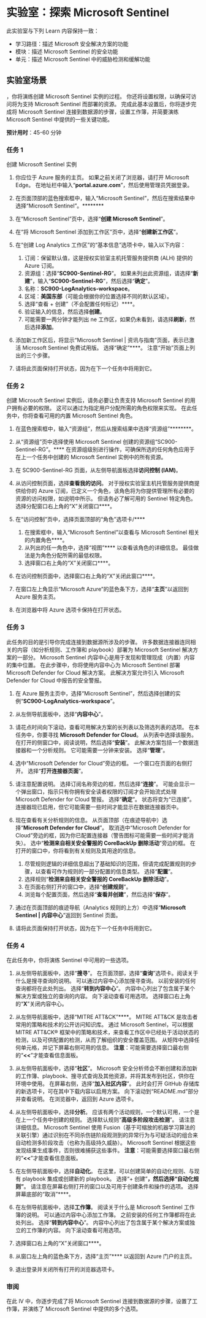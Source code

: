 <!---
---
Lab: Title: 'Explore Microsoft Sentinel' Learning Path/Module/Title: '学习路径：描述 Microsoft 安全性解决方案的功能；模块 3：描述 Microsoft Sentinel 的安全性功能；第 3 单元：描述 Microsoft Sentinel 中的威胁检测和缓解功能'
---
--->

# 实验室：探索 Microsoft Sentinel

此实验室与下列 Learn 内容保持一致：

- 学习路径：描述 Microsoft 安全解决方案的功能
- 模块：描述 Microsoft Sentinel 的安全功能
- 单元：描述 Microsoft Sentinel 中的威胁检测和缓解功能

## 实验室场景

，你将演练创建 Microsoft Sentinel 实例的过程。  你还将设置权限，以确保可访问将为支持 Microsoft Sentinel 而部署的资源。  完成此基本设置后，你将逐步完成将 Microsoft Sentinel 连接到数据源的步骤，设置工作簿，并简要演练 Microsoft Sentinel 中提供的一些关键功能。

**预计用时**：45-60 分钟

### 任务 1

创建 Microsoft Sentinel 实例

1. 你应位于 Azure 服务的主页。  如果之前关闭了浏览器，请打开 Microsoft Edge。 在地址栏中输入“**portal.azure.com**”，然后使用管理员凭据登录。

1. 在页面顶部的蓝色搜索框中，输入“Microsoft Sentinel”，然后在搜索结果中选择“Microsoft Sentinel”。********

1. 在“Microsoft Sentinel”页中，选择“**创建 Microsoft Sentinel**”。

1. 在“将 Microsoft Sentinel 添加到工作区”页中，选择“**创建新工作区**”。

1. 在“创建 Log Analytics 工作区”的“基本信息”选项卡中，输入以下内容：
    1. 订阅：保留默认值，这是授权实验室主机托管服务提供商 (ALH) 提供的 Azure 订阅。
    1. 资源组：选择“**SC900-Sentinel-RG**”。 如果未列出此资源组，请选择“**新建**”，输入“**SC900-Sentinel-RG**”，然后选择“**确定**”。
    1. 名称：**SC900-LogAnalytics-workspace**。
    1. 区域：**美国东部**（可能会根据你的位置选择不同的默认区域）。
    1. 选择“查看 + 创建”（不会配置任何标记）****。
    1. 验证输入的信息，然后选择**创建**。
    1. 可能需要一两分钟才能列出 ne 工作区，如果仍未看到，请选择**刷新**，然后选择**添加**。

1. 添加新工作区后，将显示“Microsoft Sentinel | 资讯与指南”页面，表示已激活 Microsoft Sentinel 免费试用版。  选择“确定”****。  注意“开始”页面上列出的三个步骤。

1. 请将此页面保持打开状态，因为在下一个任务中将用到它。

### 任务 2

创建 Microsoft Sentinel 实例后，请务必要让负责支持 Microsoft Sentinel 的用户拥有必要的权限。  这可以通过为指定用户分配所需的角色权限来实现。  在此任务中，你将查看可用的内置 Microsoft Sentinel 角色。

1. 在蓝色搜索框中，输入“资源组”，然后从搜索结果中选择“资源组”********。 

1. 从“资源组”页中选择使用 Microsoft Sentinel 创建的资源组“SC900-Sentinel-RG”。****  在资源组级别进行操作，可确保所选的任何角色应用于在上一个任务中创建的 Microsoft Sentinel 实例中的所有资源。

1. 在 SC900-Sentinel-RG 页面，从左侧导航面板选择**访问控制 (IAM)**。

1. 从访问控制页面，选择**查看我的访问**。  对于授权实验室主机托管服务提供商提供给你的 Azure 订阅，已定义一个角色，该角色将为你提供管理所有必要的资源的访问权限，如说明中所示。 但请务必了解可用的 Sentinel 特定角色。  选择分配窗口右上角的“X”关闭窗口****。

1. 在“访问控制”页中，选择页面顶部的“角色”选项卡/****
    1. 在搜索框中，输入“Microsoft Sentinel”以查看与 Microsoft Sentinel 相关的内置角色****。
    1. 从列出的任一角色中，选择“视图”**** 以查看该角色的详细信息。  最佳做法是为角色分配所需的最低权限。  
    1. 选择窗口右上角的“X”关闭窗口****。

1. 在访问控制页面中，选择窗口右上角的“X”关闭此窗口****。

1. 在窗口左上角显示“Microsoft Azure”的蓝色条下方，选择“**主页**”以返回到 Azure 服务主页。

1. 在浏览器中将 Azure 选项卡保持在打开状态。

### 任务 3

此任务的目的是引导你完成连接到数据源所涉及的步骤。 许多数据连接器连同相关的内容（如分析规则、工作簿和 playbook）部署为 Microsoft Sentinel 解决方案的一部分。 Microsoft Sentinel 内容中心是用于发现和管理现成（内置）内容的集中位置。 在此步骤中，你将使用内容中心为 Microsoft Sentinel 部署 Microsoft Defender for Cloud 解决方案。  此解决方案允许引入 Microsoft Defender for Cloud 中报告的安全警报。

1. 在 Azure 服务主页中，选择“Microsoft Sentinel”，然后选择创建的实例“**SC900-LogAnalytics-workspace**”。

1. 从左侧导航面板中，选择“**内容中心**”。

1. 请花点时间向下滚动，查看可用解决方案的长列表以及筛选列表的选项。  在本任务中，你要寻找 **Microsoft Defender for Cloud**。  从列表中选择该服务。  在打开的侧窗口中，阅读说明，然后选择“**安装**”。  此解决方案包括一个数据连接器和一个分析规则。 它可能需要一分钟来安装。  选择“**管理**”。

1. 选中“Microsoft Defender for Cloud”旁边的框。  一个窗口在页面的右侧打开。  选择“**打开连接器页面**”。

1. 请注意配置说明。  选择订阅名称旁边的框，然后选择“**连接**”。  可能会显示一个弹出窗口，指示只有你拥有安全读者权限的订阅才会开始流式处理 Microsoft Defender for Cloud 警报。  选择“**确定**”。  状态将变为“已连接”。  连接器现已启用，但它可能需要一些时间才能显示在数据连接器页中。  

1. 现在查看有关分析规则的信息。  从页面顶部（在痕迹导航中）选择“**Microsoft Defender for Cloud**”。 取消选中“Microsoft Defender for Cloud”旁边的框，因为你已配置连接器（警告图标可能需要一些时间才能消失）。 选中“**检测来自相关安全警报的 CoreBackUp 删除活动**”旁边的框。 在打开的窗口中，你将看到有关规则及其用途的信息。  
    1. 尽管规则逻辑的详细信息超出了基础知识的范围，但请完成配置规则的步骤，以查看可作为规则的一部分配置的信息类型。 选择“**配置**”。
    1. 选择规则“**检测来自相关安全警报的 CoreBackUp 删除活动**”。
    1. 在页面右侧打开的窗口中，选择“**创建规则**”。
    1. 浏览每个配置页面，然后选择“**查看并创建**”，然后选择“**保存**”。

1. 通过在页面顶部的痕迹导航（Analytics 规则的上方）中选择“**Microsoft Sentinel | 内容中心**”返回到 Sentinel 页面。

1. 请将此页面保持打开状态，因为在下一个任务中将用到它。


### 任务 4

在此任务中，你将演练 Sentinel 中可用的一些选项。

1. 从左侧导航面板中，选择“**搜寻**”。  在页面顶部，选择“**查询**”选项卡。阅读关于什么是搜寻查询的说明。 可以通过内容中心添加搜寻查询。 以前安装的任何查询都将在此处列出。 选择“**转到内容中心**”。  内容中心列出了包含属于某个解决方案或独立的查询的内容。  向下滚动查看可用选项。 选择窗口右上角的“**X**”关闭内容中心。

1. 从左侧导航面板中，选择“MITRE ATT&CK”****。  MITRE ATT&CK 是攻击者常用的策略和技术的公开访问知识库。 通过 Microsoft Sentinel，可以根据 MITRE ATT&CK® 框架中的策略和技术，来查看工作区中已经处于活动状态的检测，以及可供配置的检测，从而了解组织的安全覆盖范围。  从矩阵中选择任何单元格，并记下屏幕右侧可用的信息。 **注意**：可能需要选择窗口最右侧的“**<<**”才能查看信息面板。

1. 从左侧导航面板中，选择“**社区**”。 Microsoft 安全分析师会不断创建和添加新的工作簿、playbook、搜寻式查询及其他资源，并将其发布到社区，供你在环境中使用。 在屏幕右侧，选择“**加入社区内容**”。  此时会打开 GitHub 存储库的新选项卡，可在其中下载内容以启用方案。 向下滚动到“README.md”部分并查看说明。 在浏览器中，返回到 Azure 选项卡。

1. 从左侧导航面板中，选择**分析**。  应该有两个活动规则，一个默认可用，一个是在上一个任务中创建的规则。 选择默认规则“**高级多阶段攻击检测**”。  请注意详细信息。  Microsoft Sentinel 使用 Fusion（基于可缩放的机器学习算法的关联引擎）通过识别在不同杀伤链阶段观测到的异常行为与可疑活动的组合来自动检测多阶段攻击（也称为高级持久威胁）。 Microsoft Sentinel 根据这些发现结果生成事件，否则很难捕获这些事件。 **注意**：可能需要选择窗口最右侧的“**<<**”才能查看信息面板。

1. 在左侧导航面板中，选择**自动化**。  在这里，可以创建简单的自动化规则、与现有 playbook 集成或创建新的 playbook。  选择“+ 创建”****，然后选择“自动化规则”****。  请注意在屏幕右侧打开的窗口以及可用于创建条件和操作的选项。  选择屏幕底部的“取消”****。

1. 在左侧导航面板中，选择**工作簿**。 阅读关于什么是 Microsoft Sentinel 工作簿的说明。  可以通过内容中心添加工作簿。 之前安装的任何工作簿都将在此处列出。 选择“**转到内容中心**”。  内容中心列出了包含属于某个解决方案或独立的工作簿的内容。 向下滚动查看可用选项。

1. 选择窗口右上角的“X”关闭窗口****。

1. 从窗口左上角的蓝色条下方，选择“主页”**** 以返回到 Azure 门户的主页。

1. 退出登录并关闭所有打开的浏览器选项卡。

### 审阅

在此 lV 中，你逐步完成了将 Microsoft Sentinel 连接到数据源的步骤，设置了工作簿，并演练了 Microsoft Sentinel 中提供的多个选项。
